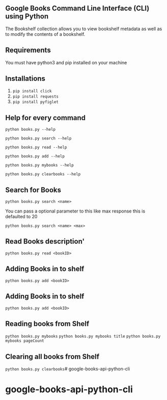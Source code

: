 ## Google Books Command Line Interface (CLI) using Python
The Bookshelf collection allows you to view bookshelf metadata as well as to modify the contents of a bookshelf.

## Requirements
You must have python3 and pip installed on your machine

## Installations
1. ``` pip install click ```
2. ``` pip install requests ```
3. ``` pip install pyfiglet ```

## Help for every command
`python books.py --help`

`python books.py search --help`

`python books.py read --help`

`python books.py add --help`

`python books.py mybooks --help`

`python books.py clearbooks --help`

## Search for Books
`python books.py search <name>`

 You can pass a optional parameter to this like max response this is defaulted to 20
    
`python books.py search <name> <max>`

## Read Books description'
`python books.py read <bookID>`

## Adding Books in to shelf
`python books.py add <bookID>`

## Adding Books in to shelf
`python books.py add <bookID>`
    
## Reading books from Shelf
`python books.py mybooks`
`python books.py mybooks title`
`python books.py mybooks pageCount`

## Clearing all books from Shelf
`python books.py clearbooks`# google-books-api-python-cli
# google-books-api-python-cli
